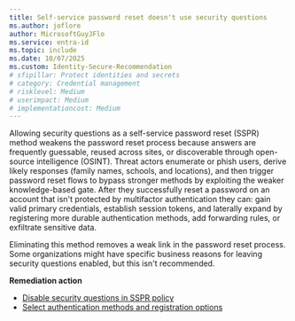 ```yaml
---
title: Self-service password reset doesn't use security questions
ms.author: joflore
author: MicrosoftGuyJFlo
ms.service: entra-id
ms.topic: include
ms.date: 10/07/2025
ms.custom: Identity-Secure-Recommendation
# sfipillar: Protect identities and secrets
# category: Credential management
# risklevel: Medium
# userimpact: Medium
# implementationcost: Medium
---
```

Allowing security questions as a self-service password reset (SSPR) method weakens the password reset process because answers are frequently guessable, reused across sites, or discoverable through open-source intelligence (OSINT). Threat actors enumerate or phish users, derive likely responses (family names, schools, and locations), and then trigger password reset flows to bypass stronger methods by exploiting the weaker knowledge-based gate. After they successfully reset a password on an account that isn't protected by multifactor authentication they can: gain valid primary credentials, establish session tokens, and laterally expand by registering more durable authentication methods, add forwarding rules, or exfiltrate sensitive data.

Eliminating this method removes a weak link in the password reset process. Some organizations might have specific business reasons for leaving security questions enabled, but this isn't recommended.

**Remediation action**

- [Disable security questions in SSPR policy](/entra/identity/authentication/concept-authentication-security-questions)
- [Select authentication methods and registration options](/entra/identity/authentication/tutorial-enable-sspr#select-authentication-methods-and-registration-options)
